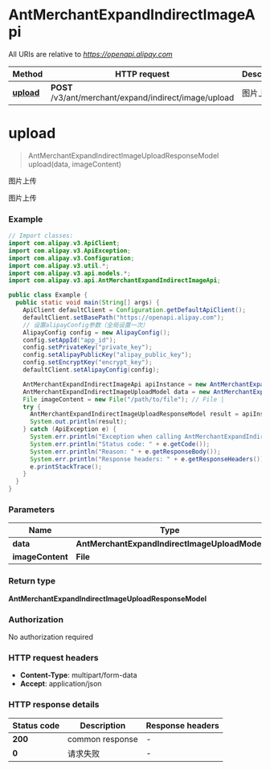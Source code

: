 # AntMerchantExpandIndirectImageApi

All URIs are relative to *https://openapi.alipay.com*

| Method | HTTP request | Description |
|------------- | ------------- | -------------|
| [**upload**](AntMerchantExpandIndirectImageApi.md#upload) | **POST** /v3/ant/merchant/expand/indirect/image/upload | 图片上传 |


<a name="upload"></a>
# **upload**
> AntMerchantExpandIndirectImageUploadResponseModel upload(data, imageContent)

图片上传

图片上传

### Example
```java
// Import classes:
import com.alipay.v3.ApiClient;
import com.alipay.v3.ApiException;
import com.alipay.v3.Configuration;
import com.alipay.v3.util.*;
import com.alipay.v3.api.models.*;
import com.alipay.v3.api.AntMerchantExpandIndirectImageApi;

public class Example {
  public static void main(String[] args) {
    ApiClient defaultClient = Configuration.getDefaultApiClient();
    defaultClient.setBasePath("https://openapi.alipay.com");
    // 设置alipayConfig参数（全局设置一次）
    AlipayConfig config = new AlipayConfig();
    config.setAppId("app_id");
    config.setPrivateKey("private_key");
    config.setAlipayPublicKey("alipay_public_key");
    config.setEncryptKey("encrypt_key");
    defaultClient.setAlipayConfig(config);

    AntMerchantExpandIndirectImageApi apiInstance = new AntMerchantExpandIndirectImageApi(defaultClient);
    AntMerchantExpandIndirectImageUploadModel data = new AntMerchantExpandIndirectImageUploadModel(); // AntMerchantExpandIndirectImageUploadModel | 
    File imageContent = new File("/path/to/file"); // File | 
    try {
      AntMerchantExpandIndirectImageUploadResponseModel result = apiInstance.upload(data, imageContent);
      System.out.println(result);
    } catch (ApiException e) {
      System.err.println("Exception when calling AntMerchantExpandIndirectImageApi#upload");
      System.err.println("Status code: " + e.getCode());
      System.err.println("Reason: " + e.getResponseBody());
      System.err.println("Response headers: " + e.getResponseHeaders());
      e.printStackTrace();
    }
  }
}
```

### Parameters

| Name | Type | Description  | Notes |
|------------- | ------------- | ------------- | -------------|
| **data** | **AntMerchantExpandIndirectImageUploadModel**|  | [optional] |
| **imageContent** | **File**|  | [optional] |

### Return type

**AntMerchantExpandIndirectImageUploadResponseModel**

### Authorization

No authorization required

### HTTP request headers

 - **Content-Type**: multipart/form-data
 - **Accept**: application/json

### HTTP response details
| Status code | Description | Response headers |
|-------------|-------------|------------------|
| **200** | common response |  -  |
| **0** | 请求失败 |  -  |

